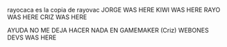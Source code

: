 rayocaca es la copia de rayovac
JORGE WAS HERE
KIWI WAS HERE
RAYO WAS HERE
CRIZ WAS HERE

AYUDA NO ME DEJA HACER NADA EN GAMEMAKER (Criz)
WEBONES DEVS WAS HERE
